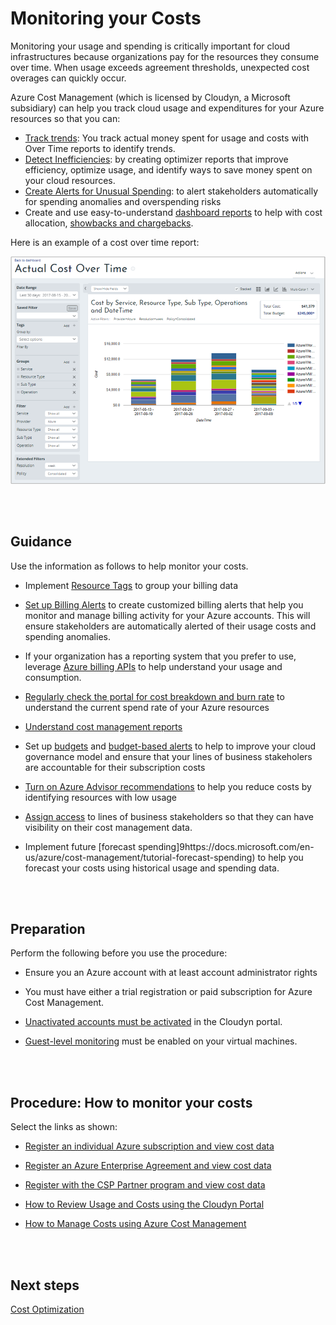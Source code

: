 # Monitoring your Costs 

Monitoring your usage and spending is critically important for cloud infrastructures because organizations pay for the resources they consume over time. When usage exceeds agreement thresholds, unexpected cost overages can quickly occur. 

Azure Cost Management (which is licensed by Cloudyn, a Microsoft subsidiary)  can help you track cloud usage and expenditures for your Azure resources so that you can:
  
  - [Track trends](https://docs.microsoft.com/en-us/azure/cost-management/tutorial-review-usage#track-usage-and-cost-trends): You track actual money spent for usage and costs with Over Time reports to identify trends.
  - [Detect Inefficiencies](https://docs.microsoft.com/en-us/azure/cost-management/tutorial-review-usage#track-usage-and-cost-trends): by creating optimizer reports that improve efficiency, optimize usage, and identify ways to save money spent on your cloud resources. 
  - [Create Alerts for Unusual Spending](https://docs.microsoft.com/en-us/azure/cost-management/tutorial-review-usage#create-alerts-for-unusual-spending): to alert stakeholders automatically for spending anomalies and overspending risks
  - Create and use easy-to-understand [dashboard reports](https://docs.microsoft.com/en-us/azure/cost-management/dashboards) to help with cost allocation, [showbacks and chargebacks](https://docs.microsoft.com/en-us/azure/cost-management/tutorial-manage-costs#create-showback-and-chargeback-reports). 

Here is an example of a cost over time report:

![costmanagement](https://github.com/alvarovitta/Cost-Management/blob/master/Images/cost-over-time-rpt.png)

<br />
<br />

## Guidance
Use the information as follows to help monitor your costs.  
  - Implement [Resource Tags](https://docs.microsoft.com/en-us/azure/billing/billing-getting-started#tags) to group your billing data
  
  - [Set up Billing Alerts](https://docs.microsoft.com/en-us/azure/billing/billing-set-up-alerts) to create customized billing alerts that help you monitor and manage billing activity for your Azure accounts. This will ensure stakeholders are automatically alerted of their usage costs and spending anomalies.
  - If your organization has a reporting system that you prefer to use, leverage [Azure billing APIs](https://docs.microsoft.com/en-us/azure/billing/billing-usage-rate-card-overview) to help understand your usage and consumption.
  - [Regularly check the portal for cost breakdown and burn rate](https://docs.microsoft.com/en-us/azure/billing/billing-getting-started#costs) to understand the current spend rate of your Azure resources
  - [Understand cost management reports](https://docs.microsoft.com/en-us/azure/cost-management/understanding-cost-reports)
  - Set up [budgets](https://docs.microsoft.com/en-us/azure/cost-management/manage-budgets#create-budgets) and [budget-based alerts](https://docs.microsoft.com/en-us/azure/cost-management/manage-budgets#create-budget-alerts-for-a-filter) to help to improve your cloud governance model and ensure that your lines of business stakeholers are accountable for their subscription costs
  - [Turn on Azure Advisor recommendations](https://docs.microsoft.com/en-us/azure/billing/billing-getting-started#turn-on-and-check-out-azure-advisor-recommendations) to help you reduce costs by identifying resources with low usage
  - [Assign access](https://docs.microsoft.com/en-us/azure/cost-management/tutorial-user-access) to lines of business stakeholders so that they can have visibility on their cost management data.
  - Implement future [forecast spending]9https://docs.microsoft.com/en-us/azure/cost-management/tutorial-forecast-spending) to help you forecast your costs using historical usage and spending data.

<br />
<br />

## Preparation
Perform the following before you use the procedure:   
 - Ensure you an Azure account with at least account administrator rights
 
 - You must have either a trial registration or paid subscription for Azure Cost Management.
 - [Unactivated accounts must be activated](https://docs.microsoft.com/en-us/azure/cost-management/activate-subs-accounts) in the Cloudyn portal.
 - [Guest-level monitoring](https://docs.microsoft.com/en-us/azure/cost-management/azure-vm-extended-metrics) must be enabled on your virtual machines.

<br />
<br />

## Procedure: How to monitor your costs
Select the links as shown:  
- [Register an individual Azure subscription and view cost data](https://docs.microsoft.com/en-us/azure/cost-management/quick-register-azure-sub)

- [Register an Azure Enterprise Agreement and view cost data](https://docs.microsoft.com/en-us/azure/cost-management/quick-register-ea)
- [Register with the CSP Partner program and view cost data](https://docs.microsoft.com/en-us/azure/cost-management/quick-register-csp)
- [How to Review Usage and Costs using the Cloudyn Portal](https://docs.microsoft.com/en-us/azure/cost-management/tutorial-review-usage#open-the-cloudyn-portal)
- [How to Manage Costs using Azure Cost Management](https://docs.microsoft.com/en-us/azure/cost-management/tutorial-manage-costs)
<br />
<br />

## Next steps
[Cost Optimization](3.7-Cost-Optimization.md)
